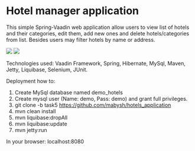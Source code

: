 # Hotel manager application

This simple Spring-Vaadin web application allow users to view list of hotels and their categories, edit them, add new ones and delete hotels/categories from list. Besides users may filter hotels by name or address.

![](https://pp.userapi.com/c639826/v639826245/1ddff/ZjhxIPy-axw.jpg)
![](https://pp.userapi.com/c639826/v639826245/1de09/KnoB_8vY1dM.jpg)


Technologies used: Vaadin Framework, Spring, Hibernate, MySql, Maven, Jetty, Liquibase, Selenium, JUnit.

Deployment how to:
1. Create MySql database named demo_hotels
2. Create mysql user (Name: demo, Pass: demo) and grant full privileges.
3. git clone -b task5 https://github.com/mabysh/hotels_application
4. mvn clean install
5. mvn liquibase:dropAll
6. mvn liquibase:update
7. mvn jetty:run

In your browser: localhost:8080
